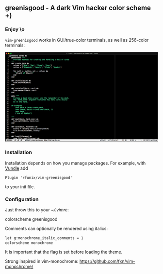 ## greenisgood - A dark Vim hacker color scheme +)

### Enjoy \o

`vim-greenisgood` works in GUI/true-color terminals, as well as 256-color terminals:

<p align="center">
<img alt="Greenisgood Vim color scheme" src="img/vim-greenisgood.png"/>
</p>

### Installation

Installation depends on how you manage packages. For example, with
[Vundle](https://github.com/VundleVim/Vundle.vim) add

```
Plugin 'rfunix/vim-greenisgood'
```

to your init file.

### Configuration

Just throw this to your _~/.vimrc_:

colorscheme greenisgood

Comments can optionally be rendered using italics:

    let g:monochrome_italic_comments = 1
    colorscheme monochrome

It is important that the flag is set before loading the theme.

Strong inspired in vim-monochrome: https://github.com/fxn/vim-monochrome/
